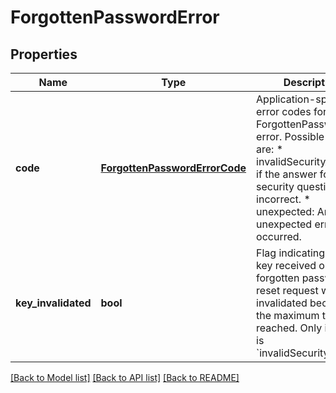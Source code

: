 # ForgottenPasswordError

## Properties
Name | Type | Description | Notes
------------ | ------------- | ------------- | -------------
**code** | [**ForgottenPasswordErrorCode**](ForgottenPasswordErrorCode.md) | Application-specific error codes for a ForgottenPassword error. Possible values are: * invalidSecurityAnswer: if the answer for the security question was incorrect. * unexpected: An unexpected error has occurred.   | [optional] 
**key_invalidated** | **bool** | Flag indicating if the key received on the forgotten password reset  request was invalidated because the maximum tries was reached.   Only if code is &#x60;invalidSecurityAnswer&#x60;  | [optional] 

[[Back to Model list]](../README.md#documentation-for-models) [[Back to API list]](../README.md#documentation-for-api-endpoints) [[Back to README]](../README.md)


